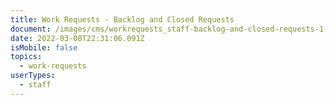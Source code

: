 ```yaml
---
title: Work Requests - Backlog and Closed Requests
document: /images/cms/workrequests_staff-backlog-and-closed-requests-1-.pdf
date: 2022-03-08T22:31:06.091Z
isMobile: false
topics:
  - work-requests
userTypes:
  - staff
---
```

